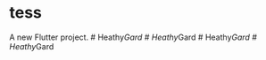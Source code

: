 # tess

A new Flutter project.
#   H e a t h y _ G a r d  
 #   H e a t h y _ G a r d  
 #   H e a t h y _ G a r d  
 #   H e a t h y _ G a r d  
 